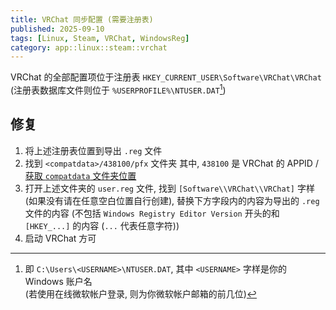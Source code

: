 ```yaml
---
title: VRChat 同步配置 (需要注册表)
published: 2025-09-10
tags: [Linux, Steam, VRChat, WindowsReg]
category: app::linux::steam::vrchat
---
```


VRChat 的全部配置项位于注册表 `HKEY_CURRENT_USER\Software\VRChat\VRChat`  
(注册表数据库文件则位于 `%USERPROFILE%\NTUSER.DAT`[^path2reg])

[^path2reg]: 即 `C:\Users\<USERNAME>\NTUSER.DAT`, 其中 `<USERNAME>` 字样是你的 Windows 账户名  
(若使用在线微软帐户登录, 则为你微软帐户邮箱的前几位)

## 修复
1. 将上述注册表位置到导出 `.reg` 文件
2. 找到 `<compatdata>/438100/pfx` 文件夹 其中, `438100` 是 VRChat 的 APPID / [获取 `compatdata` 文件夹位置](../../compatdata/#描述)
3. 打开上述文件夹的 `user.reg` 文件, 找到 `[Software\\VRChat\\VRChat]` 字样 (如果没有请在任意空白位置自行创建), 替换下方字段内的内容为导出的 `.reg` 文件的内容 (不包括 `Windows Registry Editor Version` 开头的和 `[HKEY_...]` 的内容 (`...` 代表任意字符))
4. 启动 VRChat 方可
